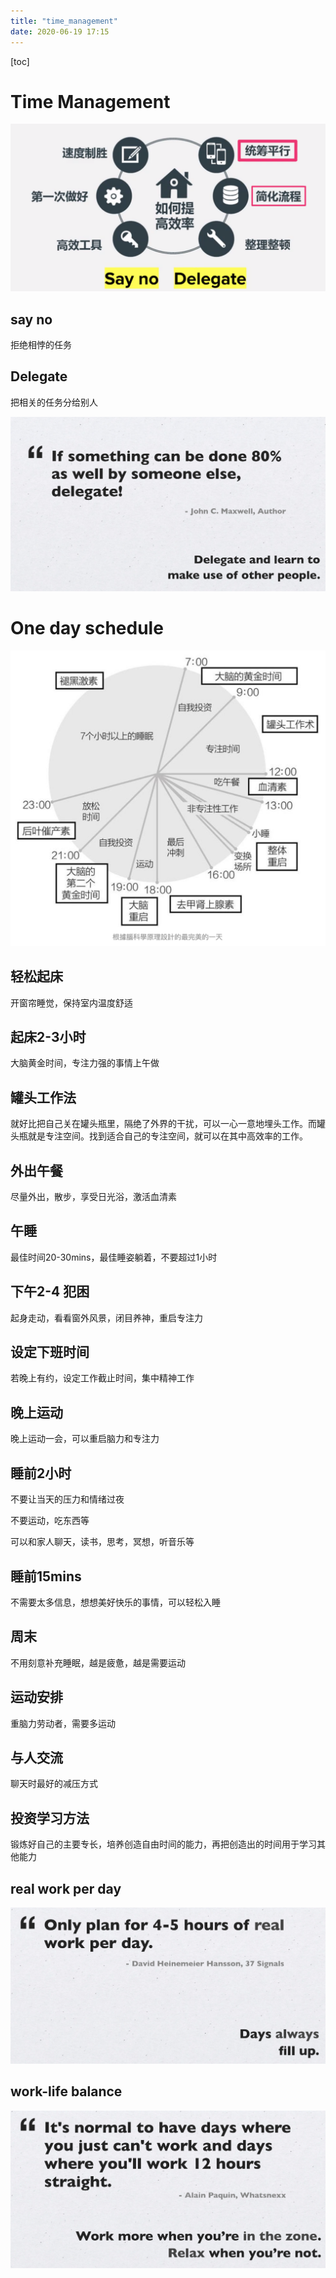 ```yaml
---
title: "time_management"
date: 2020-06-19 17:15
---
```

[toc]





# Time Management



![image-20200619171616717](time_management.assets/image-20200619171616717.png)



## say no

拒绝相悖的任务



## Delegate

把相关的任务分给别人

![image-20200619234833013](time_management.assets/image-20200619234833013.png)

# One day schedule



![image-20200619172108713](time_management.assets/image-20200619172108713.png)



## 轻松起床

开窗帘睡觉，保持室内温度舒适



## 起床2-3小时

大脑黄金时间，专注力强的事情上午做



## 罐头工作法

就好比把自己关在罐头瓶里，隔绝了外界的干扰，可以一心一意地埋头工作。而罐头瓶就是专注空间。找到适合自己的专注空间，就可以在其中高效率的工作。





## 外出午餐

尽量外出，散步，享受日光浴，激活血清素



## 午睡

最佳时间20-30mins，最佳睡姿躺着，不要超过1小时



## 下午2-4 犯困

起身走动，看看窗外风景，闭目养神，重启专注力



## 设定下班时间

若晚上有约，设定工作截止时间，集中精神工作



## 晚上运动

晚上运动一会，可以重启脑力和专注力



## 睡前2小时

不要让当天的压力和情绪过夜

不要运动，吃东西等

可以和家人聊天，读书，思考，冥想，听音乐等



## 睡前15mins

不需要太多信息，想想美好快乐的事情，可以轻松入睡



## 周末

不用刻意补充睡眠，越是疲惫，越是需要运动



## 运动安排

重脑力劳动者，需要多运动



## 与人交流

聊天时最好的减压方式



## 投资学习方法

锻炼好自己的主要专长，培养创造自由时间的能力，再把创造出的时间用于学习其他能力

## 



## real work per day 

![image-20200619234058934](time_management.assets/image-20200619234058934.png)



## work-life balance 

![image-20200619234237338](time_management.assets/image-20200619234237338.png)